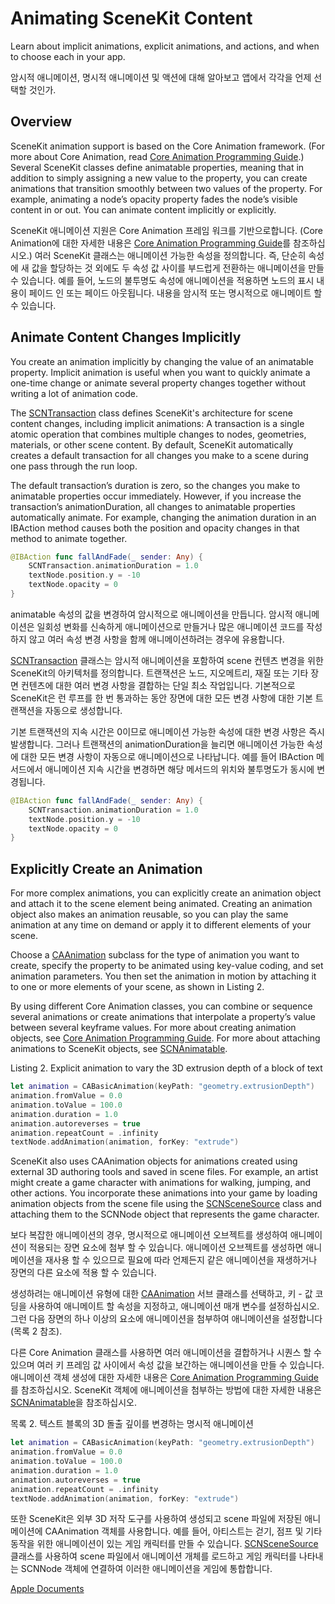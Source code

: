 # Animating SceneKit Content
Learn about implicit animations, explicit animations, and actions, and when to choose each in your app.

암시적 애니메이션, 명시적 애니메이션 및 액션에 대해 알아보고 앱에서 각각을 언제 선택할 것인가.

## Overview
SceneKit animation support is based on the Core Animation framework. (For more about Core Animation, read [Core Animation Programming Guide][1].) Several SceneKit classes define animatable properties, meaning that in addition to simply assigning a new value to the property, you can create animations that transition smoothly between two values of the property. For example, animating a node’s opacity property fades the node’s visible content in or out. You can animate content implicitly or explicitly.

SceneKit 애니메이션 지원은 Core Animation 프레임 워크를 기반으로합니다. (Core Animation에 대한 자세한 내용은 [Core Animation Programming Guide][1]를 참조하십시오.) 여러 SceneKit 클래스는 애니메이션 가능한 속성을 정의합니다. 즉, 단순히 속성에 새 값을 할당하는 것 외에도 두 속성 값 사이를 부드럽게 전환하는 애니메이션을 만들 수 있습니다. 예를 들어, 노드의 불투명도 속성에 애니메이션을 적용하면 노드의 표시 내용이 페이드 인 또는 페이드 아웃됩니다. 내용을 암시적 또는 명시적으로 애니메이트 할 수 있습니다.

## Animate Content Changes Implicitly
You create an animation implicitly by changing the value of an animatable property. Implicit animation is useful when you want to quickly animate a one-time change or animate several property changes together without writing a lot of animation code.

The [SCNTransaction][2] class defines SceneKit's architecture for scene content changes, including implicit animations: A transaction is a single atomic operation that combines multiple changes to nodes, geometries, materials, or other scene content. By default, SceneKit automatically creates a default transaction for all changes you make to a scene during one pass through the run loop.

The default transaction’s duration is zero, so the changes you make to animatable properties occur immediately. However, if you increase the transaction’s animationDuration, all changes to animatable properties automatically animate. For example, changing the animation duration in an IBAction method causes both the position and opacity changes in that method to animate together.

```Swift
@IBAction func fallAndFade(_ sender: Any) {
    SCNTransaction.animationDuration = 1.0
    textNode.position.y = -10
    textNode.opacity = 0
}
```

animatable 속성의 값을 변경하여 암시적으로 애니메이션을 만듭니다. 암시적 애니메이션은 일회성 변화를 신속하게 애니메이션으로 만들거나 많은 애니메이션 코드를 작성하지 않고 여러 속성 변경 사항을 함께 애니메이션하려는 경우에 유용합니다.

[SCNTransaction][2] 클래스는 암시적 애니메이션을 포함하여 scene 컨텐츠 변경을 위한 SceneKit의 아키텍처를 정의합니다. 트랜잭션은 노드, 지오메트리, 재질 또는 기타 장면 컨텐츠에 대한 여러 변경 사항을 결합하는 단일 최소 작업입니다. 기본적으로 SceneKit은 런 루프를 한 번 통과하는 동안 장면에 대한 모든 변경 사항에 대한 기본 트랜잭션을 자동으로 생성합니다.

기본 트랜잭션의 지속 시간은 0이므로 애니메이션 가능한 속성에 대한 변경 사항은 즉시 발생합니다. 그러나 트랜잭션의 animationDuration을 늘리면 애니메이션 가능한 속성에 대한 모든 변경 사항이 자동으로 애니메이션으로 나타납니다. 예를 들어 IBAction 메서드에서 애니메이션 지속 시간을 변경하면 해당 메서드의 위치와 불투명도가 동시에 변경됩니다.

```Swift
@IBAction func fallAndFade(_ sender: Any) {
    SCNTransaction.animationDuration = 1.0
    textNode.position.y = -10
    textNode.opacity = 0
}
```

## Explicitly Create an Animation
For more complex animations, you can explicitly create an animation object and attach it to the scene element being animated. Creating an animation object also makes an animation reusable, so you can play the same animation at any time on demand or apply it to different elements of your scene.

Choose a [CAAnimation][3] subclass for the type of animation you want to create, specify the property to be animated using key-value coding, and set animation parameters. You then set the animation in motion by attaching it to one or more elements of your scene, as shown in Listing 2.

By using different Core Animation classes, you can combine or sequence several animations or create animations that interpolate a property’s value between several keyframe values. For more about creating animation objects, see [Core Animation Programming Guide][1]. For more about attaching animations to SceneKit objects, see [SCNAnimatable][4].

Listing 2. Explicit animation to vary the 3D extrusion depth of a block of text
```Swift
let animation = CABasicAnimation(keyPath: "geometry.extrusionDepth")
animation.fromValue = 0.0
animation.toValue = 100.0
animation.duration = 1.0
animation.autoreverses = true
animation.repeatCount = .infinity
textNode.addAnimation(animation, forKey: "extrude")
```

SceneKit also uses CAAnimation objects for animations created using external 3D authoring tools and saved in scene files. For example, an artist might create a game character with animations for walking, jumping, and other actions. You incorporate these animations into your game by loading animation objects from the scene file using the [SCNSceneSource][5] class and attaching them to the SCNNode object that represents the game character.


보다 복잡한 애니메이션의 경우, 명시적으로 애니메이션 오브젝트를 생성하여 애니메이션이 적용되는 장면 요소에 첨부 할 수 있습니다. 애니메이션 오브젝트를 생성하면 애니메이션을 재사용 할 수 있으므로 필요에 따라 언제든지 같은 애니메이션을 재생하거나 장면의 다른 요소에 적용 할 수 있습니다.

생성하려는 애니메이션 유형에 대한 [CAAnimation][3] 서브 클래스를 선택하고, 키 - 값 코딩을 사용하여 애니메이트 할 속성을 지정하고, 애니메이션 매개 변수를 설정하십시오. 그런 다음 장면의 하나 이상의 요소에 애니메이션을 첨부하여 애니메이션을 설정합니다 (목록 2 참조).

다른 Core Animation 클래스를 사용하면 여러 애니메이션을 결합하거나 시퀀스 할 수 있으며 여러 키 프레임 값 사이에서 속성 값을 보간하는 애니메이션을 만들 수 있습니다. 애니메이션 객체 생성에 대한 자세한 내용은 [Core Animation Programming Guide][1]를 참조하십시오. SceneKit 객체에 애니메이션을 첨부하는 방법에 대한 자세한 내용은 [SCNAnimatable][4]을 참조하십시오.

목록 2. 텍스트 블록의 3D 돌출 깊이를 변경하는 명시적 애니메이션
```Swift
let animation = CABasicAnimation(keyPath: "geometry.extrusionDepth")
animation.fromValue = 0.0
animation.toValue = 100.0
animation.duration = 1.0
animation.autoreverses = true
animation.repeatCount = .infinity
textNode.addAnimation(animation, forKey: "extrude")
```

또한 SceneKit은 외부 3D 저작 도구를 사용하여 생성되고 scene 파일에 저장된 애니메이션에 CAAnimation 객체를 사용합니다. 예를 들어, 아티스트는 걷기, 점프 및 기타 동작을 위한 애니메이션이 있는 게임 캐릭터를 만들 수 있습니다. [SCNSceneSource][5] 클래스를 사용하여 scene 파일에서 애니메이션 개체를 로드하고 게임 캐릭터를 나타내는 SCNNode 객체에 연결하여 이러한 애니메이션을 게임에 통합합니다.

[Apple Documents][apple]


[1]: https://developer.apple.com/library/archive/documentation/Cocoa/Conceptual/CoreAnimation_guide/Introduction/Introduction.html#//apple_ref/doc/uid/TP40004514
[2]: /01_iOS/SceneKit/Animation/SCNTransaction.md
[3]: /01_iOS/Core_Animation/CAAnimation.md
[4]: /01_iOS/SceneKit/Animation/SCNAnimatable.md
[5]: /01_iOS/SceneKit/SCNSceneSource.md
[apple]: https://developer.apple.com/documentation/scenekit/animation/animating_scenekit_content
